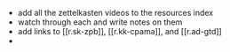 - add all the zettelkasten videos to the resources index
- watch through each and write notes on them
- add links to [[r.sk-zpb]], [[r.kk-cpama]], and [[r.ad-gtd]]
- 
